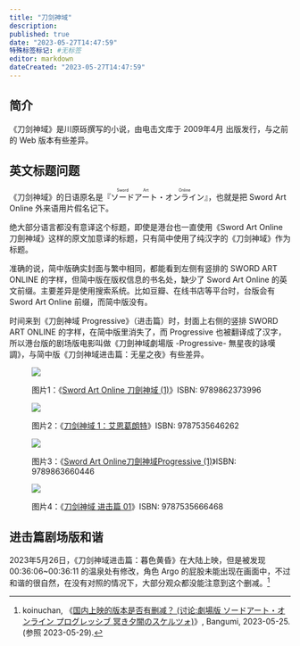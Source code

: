 ```yaml
---
title: "刀剑神域"
description:
published: true
date: "2023-05-27T14:47:59"
特殊标签标记: #无标签
editor: markdown
dateCreated: "2023-05-27T14:47:59"
---
```


## 简介

《刀剑神域》是川原砾撰写的小说，由电击文库于 2009年4月 出版发行，与之前的 Web 版本有些差异。

## 英文标题问题

《刀剑神域》的日语原名是『<ruby>ソード<rp>(</rp><rt>Sword</rt><rp>)</rp></ruby><ruby>アート<rp>(</rp><rt>Art</rt><rp>)</rp></ruby>・<ruby>オンライン<rp>(</rp><rt>Online</rt><rp>)</rp></ruby>』，也就是把 Sword Art Online 外来语用片假名记下。

绝大部分语言都没有意译这个标题，即使是港台也一直使用《Sword Art Online 刀劍神域》这样的原文加意译的标题，只有简中使用了纯汉字的《刀剑神域》作为标题。

准确的说，简中版确实封面与繁中相同，都能看到左侧有竖排的 SWORD ART ONLINE 的字样，但简中版在版权信息的书名处，缺少了 Sword Art Online 的英文前缀。主要差异是使用搜索系统。比如豆瓣、在线书店等平台时，台版会有 Sword Art Online 前缀，而简中版没有。

时间来到《刀劍神域 Progressive》（进击篇）时，封面上右侧的竖排 SWORD ART ONLINE 的字样，在简中版里消失了，而 Progressive 也被翻译成了汉字，所以港台版的剧场版电影叫做《刀劍神域劇場版 -Progressive- 無星夜的詠嘆調》，与简中版《刀剑神域进击篇：无星之夜》有些差异。

<figure markdown="1">

![](https://s3.tebi.io/ggame/ShareX/Sword_Art_Online_刀劍神域_(1).webp)

<figcaption markdown="1">

图片1：《[Sword Art Online 刀劍神域 (1)](https://www.books.com.tw/products/E050025588)》ISBN: 9789862373996

</figcaption></figure>

<figure markdown="1">

![](https://s3.tebi.io/ggame/ShareX/刀剑神域1：艾恩葛朗特.jpg)

<figcaption markdown="1">

图片2：《[刀剑神域 1：艾恩葛朗特](https://book.douban.com/subject/6719081/)》ISBN: 9787535646262

</figcaption></figure>

<figure markdown="1">

![](https://s3.tebi.io/ggame/ShareX/Sword_Art_Online刀劍神域Progressive_(1).webp)

<figcaption markdown="1">

图片3：《[Sword Art Online刀劍神域Progressive (1)](https://www.books.com.tw/products/E050025675)》ISBN: 9789863660446

</figcaption></figure>

<figure markdown="1">

![](https://s3.tebi.io/ggame/ShareX/刀剑神域_进击篇001.jpg)

<figcaption markdown="1">

图片4：《[刀剑神域 进击篇 01](https://book.douban.com/subject/25748125/)》ISBN: 9787535666468

</figcaption></figure>

## 进击篇剧场版和谐

2023年5月26日，《刀剑神域进击篇：暮色黄昏》在大陆上映，但是被发现 00:36:06~00:36:11 的温泉处有修改，角色 Argo 的屁股未能出现在画面中，不过和谐的很自然，在没有对照的情况下，大部分观众都没能注意到这个删减。[^25809]

[^25809]: koinuchan, 《[国内上映的版本是否有删减？ (讨论:劇場版 ソードアート・オンライン プログレッシブ 冥き夕闇のスケルツォ)](https://web.archive.org/web/20230529063030/https://bangumi.tv/subject/topic/25809)》, Bangumi, 2023-05-25. (参照 2023-05-29).
